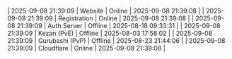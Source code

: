 | 2025-09-08 21:39:09 | Website | Online | 2025-09-08 21:39:08 |
| 2025-09-08 21:39:09 | Registration | Online | 2025-09-08 21:39:08 |
| 2025-09-08 21:39:09 | Auth Server | Offline | 2025-08-18 09:33:31 |
| 2025-09-08 21:39:09 | Kezan (PvE) | Offline | 2025-08-03 17:58:02 |
| 2025-09-08 21:39:09 | Gurubashi (PvP) | Offline | 2025-08-23 21:44:06 |
| 2025-09-08 21:39:09 | Cloudflare | Online | 2025-09-08 21:39:08 |
